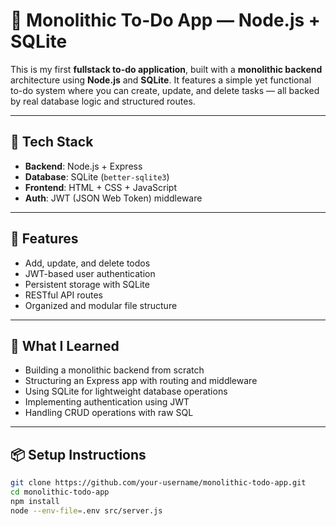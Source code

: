 # 📝 Monolithic To-Do App — Node.js + SQLite

This is my first **fullstack to-do application**, built with a **monolithic backend** architecture using **Node.js** and **SQLite**. It features a simple yet functional to-do system where you can create, update, and delete tasks — all backed by real database logic and structured routes.

---

## 🚀 Tech Stack

- **Backend**: Node.js + Express
- **Database**: SQLite (`better-sqlite3`)
- **Frontend**: HTML + CSS + JavaScript
- **Auth**: JWT (JSON Web Token) middleware

---

## 📌 Features

- Add, update, and delete todos
- JWT-based user authentication
- Persistent storage with SQLite
- RESTful API routes
- Organized and modular file structure

---

## 🧠 What I Learned

- Building a monolithic backend from scratch
- Structuring an Express app with routing and middleware
- Using SQLite for lightweight database operations
- Implementing authentication using JWT
- Handling CRUD operations with raw SQL

---

## 📦 Setup Instructions

```bash
git clone https://github.com/your-username/monolithic-todo-app.git
cd monolithic-todo-app
npm install
node --env-file=.env src/server.js
```
